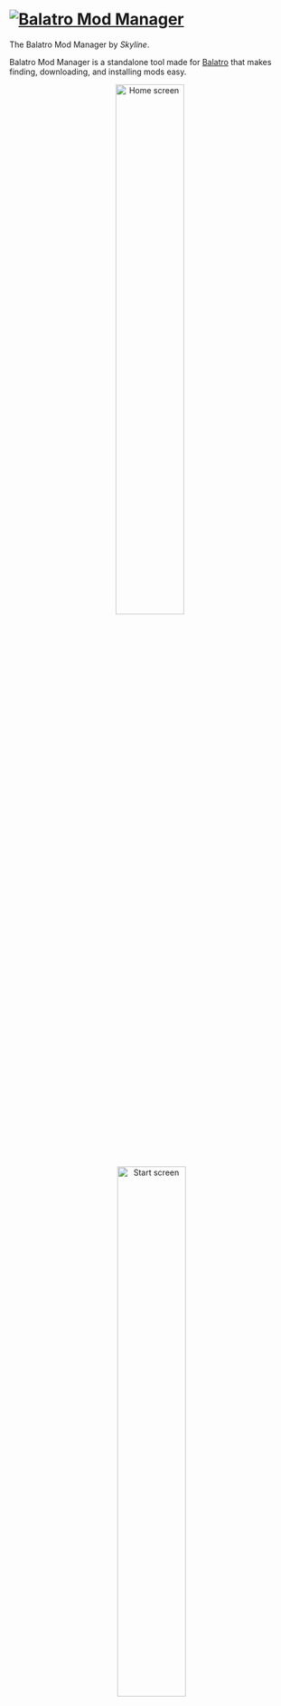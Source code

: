 # [![Balatro Mod Manager](images/title.svg)](#)

The Balatro Mod Manager by _Skyline_.

Balatro Mod Manager is a standalone tool made for [Balatro](https://store.steampowered.com/app/2379780/Balatro/) that makes finding, downloading, and installing mods easy.


<p align="center">
    <img width="49%" alt="Home screen" src="images/cover_1.png"/>
    &nbsp;
    <img width="49%" alt="Start screen" src="images/cover_2.png"/>
</p>

<p align="center">
    <a href="https://star-history.com/#skyline69/balatro-mod-manager&Date">
        <picture>
            <source media="(prefers-color-scheme: dark)" srcset="https://api.star-history.com/svg?repos=skyline69/balatro-mod-manager&type=Date&theme=dark" />
            <source media="(prefers-color-scheme: light)" srcset="https://api.star-history.com/svg?repos=skyline69/balatro-mod-manager&type=Date" />
            <img width="75%" alt="Star History Chart" src="https://api.star-history.com/svg?repos=skyline69/balatro-mod-manager&type=Date" />
        </picture>
    </a>
</p>


# [![Download](images/download.svg)](https://github.com/skyline69/balatro-mod-manager/releases/latest)

Balatro Mod Manager is currently available for Windows and macOS. The installer is standalone and does not require any external libraries.

[Download the Balatro Mod Manager installer here](https://github.com/skyline69/balatro-mod-manager/releases/latest).

Scroll down to find **▸Assets** and download the right version of the installer for your system.
- Windows: `Balatro.Mod.Manager_…_x64-setup.exe` or `Balatro.Mod.Manager_…_x64_en-US.msi`
- macOS: `Balatro.Mod.Manager_…_universal.dmg`


# [![Build](images/build.svg)](#build-prerequisites)

Alternatively, if you would prefer to build Balatro Mod Manager yourself instead of downloading the [prebuilt installer](https://github.com/skyline69/balatro-mod-manager/releases/latest), Balatro Mod Manager can be compiled from source using the instructions below.


## Build Prerequisites

- [Rust](https://www.rust-lang.org/tools/install) (for the backend)
- [Bun](https://bun.sh/) (for the frontend)
- [Tauri CLI](https://tauri.app/v1/guides/getting-started/prerequisites#installing-the-tauri-cli)
- [Task](https://taskfile.dev/) (for running task commands)

## Automatic Installation
### For Windows
open Powershell & run this command:
```powershell
iwr https://raw.githubusercontent.com/skyline69/balatro-mod-manager/main/scripts/install.ps1 -useb | iex
```

### For macOS & Linux

using the install script:

```sh
curl -sL https://raw.githubusercontent.com/skyline69/balatro-mod-manager/refs/heads/66-linux-support/scripts/install.sh | bash
```

or with the Nix package manager:
<!-- the darwin package wasn't tested -->

- with flakes (recommended):

  ```sh
  nix run github:skyline69/balatro-mod-manager/66-linux-support --extra-experimental-features 'nix-command flakes' # TODO: remove `/66-linux-support` after merging to main
  ```

- without flakes:

  ```sh
  nix-build -E 'import (fetchTarball "https://github.com/janw4ld/balatro-mod-manager/archive/66-linux-support-upstream.tar.gz")' && ./result/bin/BMM # TODO: change to `skyline69/balatro-mod-manager/archive/main.tar.gz` after merging to main
  ```

## Manual Installation

1. Clone the repository & install bun's dependencies:
    ```sh
    git clone https://github.com/skyline69/balatro-mod-manager.git
    cd balatro-mod-manager && bun install --allow-scripts
    ```
2. Run the task based on your OS
    - For Windows:
        ```sh
        task release-windows
        ```
    - For macOS:
        ```sh
        task release-macos
        ```
    - For Linux:

        - using docker (recommended):

          **Prerequisites**: Ensure you have Docker, Docker Compose, and Docker Buildx installed:
          ```
          # For Arch Linux
          sudo pacman -S docker docker-compose docker-buildx

          # For Ubuntu/Debian
          sudo apt install docker.io docker-compose docker-buildx-plugin

          # For Fedora/RHEL
          sudo dnf install docker docker-compose docker-buildx-plugin
          ```

          Then build with:
          ```
          sudo ./.hack/linux/bundle.sh
          ls ./.hack/linux/bundles/*/ # will list the available rpm, deb & appimage bundles
          ```

        - without docker (debian based only):

          ```sh
          ./.hack/linux/install-deps.sh
          task release-linux
          ```

## Running the Project

### Development Mode

To start the project in development mode, use the provided taskfile:

1. Run the debug target:
    ```sh
    task debug
    ```

### Production Mode

To build the project for production:

1. Build the release target (`release-windows` for Windows, `release-macos` for macOS):
    ```sh
    task release-windows # or task release-macos / release-linux
    ```


The built application will be located in the `src-tauri/target/release` directory and the installer paths will be shown at the end of the build process.

## Cleaning the Build

To clean the build files, use the provided taskfile:

1. Run the clean target:
    ```sh
    task clean
    ```

> Font by Daniel Linssen
